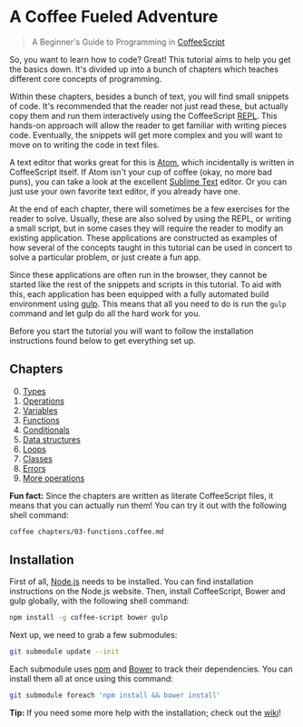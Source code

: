 # A Coffee Fueled Adventure

> A Beginner's Guide to Programming in [CoffeeScript](http://coffeescript.org/)

So, you want to learn how to code? Great! This tutorial aims to help you get the basics down. It's divided up into a bunch of chapters which teaches different core concepts of programming.

Within these chapters, besides a bunch of text, you will find small snippets of code. It's recommended that the reader not just read these, but actually copy them and run them interactively using the CoffeeScript [REPL](http://en.wikipedia.org/wiki/Read%E2%80%93eval%E2%80%93print_loop). This hands-on approach will allow the reader to get familiar with writing pieces code. Eventually, the snippets will get more complex and you will want to move on to writing the code in text files.

A text editor that works great for this is [Atom](https://atom.io/), which incidentally is written in CoffeeScript itself. If Atom isn't your cup of coffee (okay, no more bad puns), you can take a look at the excellent [Sublime Text](http://www.sublimetext.com/) editor. Or you can just use your own favorite text editor, if you already have one.

At the end of each chapter, there will sometimes be a few exercises for the reader to solve. Usually, these are also solved by using the REPL, or writing a small script, but in some cases they will require the reader to modify an existing application. These applications are constructed as examples of how several of the concepts taught in this tutorial can be used in concert to solve a particular problem, or just create a fun app.

Since these applications are often run in the browser, they cannot be started like the rest of the snippets and scripts in this tutorial. To aid with this, each application has been equipped with a fully automated build environment using [gulp](http://gulpjs.com/). This means that all you need to do is run the `gulp` command and let gulp do all the hard work for you.

Before you start the tutorial you will want to follow the installation instructions found below to get everything set up.

## Chapters

0. [Types](chapters/00-types.coffee.md)
1. [Operations](chapters/01-operations.coffee.md)
2. [Variables](chapters/02-variables.coffee.md)
3. [Functions](chapters/03-functions.coffee.md)
4. [Conditionals](chapters/04-conditional-statements.coffee.md)
5. [Data structures](chapters/05-data-structures.coffee.md)
6. [Loops](chapters/06-loops.coffee.md)
7. [Classes](chapters/07-classes.coffee.md)
8. [Errors](chapters/08-errors.coffee.md)
9. [More operations](chapters/09-more-operations.coffee.md)

**Fun fact:** Since the chapters are written as literate CoffeeScript files, it means that you can actually run them! You can try it out with the following shell command:

```sh
coffee chapters/03-functions.coffee.md
```

## Installation

First of all, [Node.js](http://nodejs.org/) needs to be installed. You can find installation instructions on the Node.js website. Then, install CoffeeScript, Bower and gulp globally, with the following shell command:

```sh
npm install -g coffee-script bower gulp
```

Next up, we need to grab a few submodules:

```sh
git submodule update --init
```

Each submodule uses [npm](https://www.npmjs.com/) and [Bower](http://bower.io/) to track their dependencies. You can install them all at once using this command:

```sh
git submodule foreach 'npm install && bower install'
```

**Tip:** If you need some more help with the installation; check out the [wiki](https://github.com/FredrikAppelros/coffee-adventure/wiki/Installation)!
